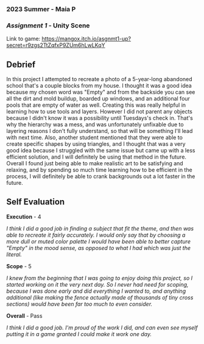 ### **2023 Summer** - Maia P
### *Assignment 1* - Unity Scene
Link to game: https://mangox.itch.io/asgnmt1-up?secret=r9zgs2TtZqfxP9ZUm6hLwLKqY


## **Debrief**
In this project I attempted to recreate a photo of a 5-year-long abandoned school that's a couple blocks from my house. I thought it was a good idea because my chosen word was "Empty" and from the backside you can see all the dirt and mold buildup, boarded up windows, and an additional four pools that are empty of water as well. Creating this was really helpful in learning how to use tools and layers. However I did not parent any objects because I didn't know it was a possibility until Tuesdays's check in. That's why the hierarchy was a mess, and was unfortunately unfixable due to layering reasons I don't fully understand, so that will be something I'll lead with next time. Also, another student mentioned that they were able to create specific shapes by using triangles, and I thought that was a very good idea because I struggled with the same issue but came up with a less efficient solution, and I will definitely be using that method in the future. Overall I found just being able to make realistic art to be satisfying and relaxing, and by spending so much time learning how to be efficient in the process, I will definitely be able to crank backgrounds out a lot faster in the future.

## **Self Evaluation**


**Execution** - 4


*I think I did a good job in finding a subject that fit the theme, and then was able to recreate it fairly accurately. I would only say that by choosing a more dull or muted color palette I would have been able to better capture "Empty" in the mood sense, as opposed to what I had which was just the literal.*


**Scope** - 5


*I knew from the beginning that I was going to enjoy doing this project, so I started working on it the very next day. So I never had need for scoping, because I was done early and did everything I wanted to, and anything additional (like making the fence actually made of thousands of tiny cross sections) would have been far too much to even consider.*


**Overall** - Pass


*I think I did a good job. I'm proud of the work I did, and can even see myself putting it in a game granted I could make it work one day.*
